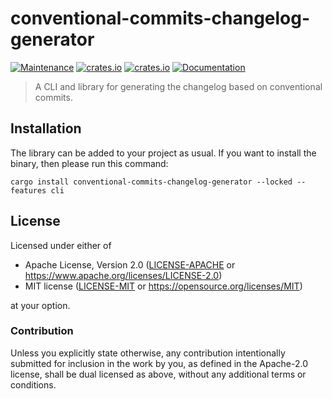 # conventional-commits-changelog-generator

[![Maintenance](https://img.shields.io/badge/maintenance-actively%20maintained-brightgreen.svg)](https://github.com/conventional-commits-rs/conventional-commits-changelog-generator)
[![crates.io](https://img.shields.io/crates/v/conventional-commits-changelog-generator.svg)](https://crates.io/crates/conventional-commits-changelog-generator)
[![crates.io](https://img.shields.io/crates/d/conventional-commits-changelog-generator)](https://crates.io/crates/conventional-commits-changelog-generator)
[![Documentation](https://docs.rs/conventional-commits-changelog-generator/badge.svg)](https://docs.rs/conventional-commits-changelog-generator)

> A CLI and library for generating the changelog based on conventional commits.

## Installation

The library can be added to your project as usual. If you want to install the binary, then please run this command:

```text
cargo install conventional-commits-changelog-generator --locked --features cli
```

## License

Licensed under either of

- Apache License, Version 2.0 ([LICENSE-APACHE](LICENSE-APACHE) or
  https://www.apache.org/licenses/LICENSE-2.0)
- MIT license ([LICENSE-MIT](LICENSE-MIT) or https://opensource.org/licenses/MIT)

at your option.

### Contribution

Unless you explicitly state otherwise, any contribution intentionally submitted
for inclusion in the work by you, as defined in the Apache-2.0 license, shall be
dual licensed as above, without any additional terms or conditions.
